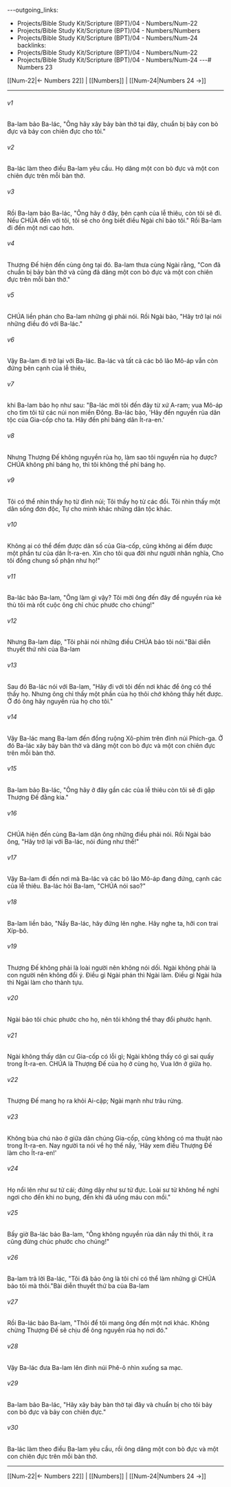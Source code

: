 ---outgoing_links:
  - Projects/Bible Study Kit/Scripture (BPT)/04 - Numbers/Num-22
  - Projects/Bible Study Kit/Scripture (BPT)/04 - Numbers/Numbers
  - Projects/Bible Study Kit/Scripture (BPT)/04 - Numbers/Num-24
backlinks:
  - Projects/Bible Study Kit/Scripture (BPT)/04 - Numbers/Num-22
  - Projects/Bible Study Kit/Scripture (BPT)/04 - Numbers/Num-24
---# Numbers 23

[[Num-22|← Numbers 22]] | [[Numbers]] | [[Num-24|Numbers 24 →]]
***



###### v1 
Ba-lam bảo Ba-lác, "Ông hãy xây bảy bàn thờ tại đây, chuẩn bị bảy con bò đực và bảy con chiên đực cho tôi." 

###### v2 
Ba-lác làm theo điều Ba-lam yêu cầu. Họ dâng một con bò đực và một con chiên đực trên mỗi bàn thờ. 

###### v3 
Rồi Ba-lam bảo Ba-lác, "Ông hãy ở đây, bên cạnh của lễ thiêu, còn tôi sẽ đi. Nếu CHÚA đến với tôi, tôi sẽ cho ông biết điều Ngài chỉ bảo tôi." Rồi Ba-lam đi đến một nơi cao hơn. 

###### v4 
Thượng Đế hiện đến cùng ông tại đó. Ba-lam thưa cùng Ngài rằng, "Con đã chuẩn bị bảy bàn thờ và cũng đã dâng một con bò đực và một con chiên đực trên mỗi bàn thờ." 

###### v5 
CHÚA liền phán cho Ba-lam những gì phải nói. Rồi Ngài bảo, "Hãy trở lại nói những điều đó với Ba-lác." 

###### v6 
Vậy Ba-lam đi trở lại với Ba-lác. Ba-lác và tất cả các bô lão Mô-áp vẫn còn đứng bên cạnh của lễ thiêu, 

###### v7 
khi Ba-lam bảo họ như sau: "Ba-lác mời tôi đến đây từ xứ A-ram; vua Mô-áp cho tìm tôi từ các núi non miền Đông. Ba-lác bảo, 'Hãy đến nguyền rủa dân tộc của Gia-cốp cho ta. Hãy đến phỉ báng dân Ít-ra-en.' 

###### v8 
Nhưng Thượng Đế không nguyền rủa họ, làm sao tôi nguyền rủa họ được? CHÚA không phỉ báng họ, thì tôi không thể phỉ báng họ. 

###### v9 
Tôi có thể nhìn thấy họ từ đỉnh núi; Tôi thấy họ từ các đồi. Tôi nhìn thấy một dân sống đơn độc, Tự cho mình khác những dân tộc khác. 

###### v10 
Không ai có thể đếm được dân số của Gia-cốp, cũng không ai đếm được một phần tư của dân Ít-ra-en. Xin cho tôi qua đời như người nhân nghĩa, Cho tôi đồng chung số phận như họ!" 

###### v11 
Ba-lác bảo Ba-lam, "Ông làm gì vậy? Tôi mời ông đến đây để nguyền rủa kẻ thù tôi mà rốt cuộc ông chỉ chúc phước cho chúng!" 

###### v12 
Nhưng Ba-lam đáp, "Tôi phải nói những điều CHÚA bảo tôi nói."Bài diễn thuyết thứ nhì của Ba-lam 

###### v13 
Sau đó Ba-lác nói với Ba-lam, "Hãy đi với tôi đến nơi khác để ông có thể thấy họ. Nhưng ông chỉ thấy một phần của họ thôi chớ không thấy hết được. Ở đó ông hãy nguyền rủa họ cho tôi." 

###### v14 
Vậy Ba-lác mang Ba-lam đến đồng ruộng Xô-phim trên đỉnh núi Phích-ga. Ở đó Ba-lác xây bảy bàn thờ và dâng một con bò đực và một con chiên đực trên mỗi bàn thờ. 

###### v15 
Ba-lam bảo Ba-lác, "Ông hãy ở đây gần các của lễ thiêu còn tôi sẽ đi gặp Thượng Đế đằng kia." 

###### v16 
CHÚA hiện đến cùng Ba-lam dặn ông những điều phải nói. Rồi Ngài bảo ông, "Hãy trở lại với Ba-lác, nói đúng như thế!" 

###### v17 
Vậy Ba-lam đi đến nơi mà Ba-lác và các bô lão Mô-áp đang đứng, cạnh các của lễ thiêu. Ba-lác hỏi Ba-lam, "CHÚA nói sao?" 

###### v18 
Ba-lam liền bảo, "Nầy Ba-lác, hãy đứng lên nghe. Hãy nghe ta, hỡi con trai Xíp-bô. 

###### v19 
Thượng Đế không phải là loài người nên không nói dối. Ngài không phải là con người nên không đổi ý. Điều gì Ngài phán thì Ngài làm. Điều gì Ngài hứa thì Ngài làm cho thành tựu. 

###### v20 
Ngài bảo tôi chúc phước cho họ, nên tôi không thể thay đổi phước hạnh. 

###### v21 
Ngài không thấy dân cư Gia-cốp có lỗi gì; Ngài không thấy có gì sai quấy trong Ít-ra-en. CHÚA là Thượng Đế của họ ở cùng họ, Vua lớn ở giữa họ. 

###### v22 
Thượng Đế mang họ ra khỏi Ai-cập; Ngài mạnh như trâu rừng. 

###### v23 
Không bùa chú nào ở giữa dân chúng Gia-cốp, cũng không có ma thuật nào trong Ít-ra-en. Nay người ta nói về họ thế nầy, 'Hãy xem điều Thượng Đế làm cho Ít-ra-en!' 

###### v24 
Họ nổi lên như sư tử cái; đứng dậy như sư tử đực. Loài sư tử không hề nghỉ ngơi cho đến khi no bụng, đến khi đã uống máu con mồi." 

###### v25 
Bấy giờ Ba-lác bảo Ba-lam, "Ông không nguyền rủa dân nầy thì thôi, ít ra cũng đừng chúc phước cho chúng!" 

###### v26 
Ba-lam trả lời Ba-lác, "Tôi đã bảo ông là tôi chỉ có thể làm những gì CHÚA bảo tôi mà thôi."Bài diễn thuyết thứ ba của Ba-lam 

###### v27 
Rồi Ba-lác bảo Ba-lam, "Thôi để tôi mang ông đến một nơi khác. Không chừng Thượng Đế sẽ chịu để ông nguyền rủa họ nơi đó." 

###### v28 
Vậy Ba-lác đưa Ba-lam lên đỉnh núi Phê-ô nhìn xuống sa mạc. 

###### v29 
Ba-lam bảo Ba-lác, "Hãy xây bảy bàn thờ tại đây và chuẩn bị cho tôi bảy con bò đực và bảy con chiên đực." 

###### v30 
Ba-lác làm theo điều Ba-lam yêu cầu, rồi ông dâng một con bò đực và một con chiên đực trên mỗi bàn thờ.

***
[[Num-22|← Numbers 22]] | [[Numbers]] | [[Num-24|Numbers 24 →]]
